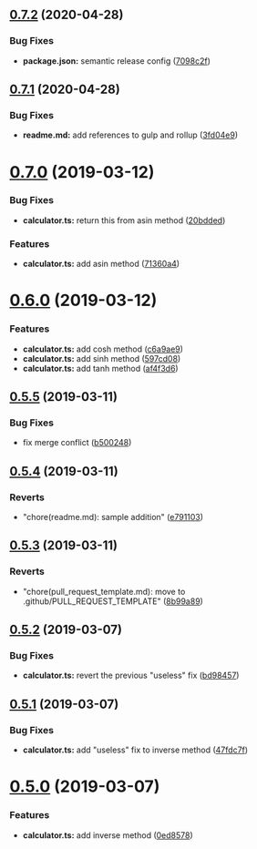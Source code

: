 ## [0.7.2](https://github.com/gfmio/example-calculator/compare/v0.7.1...v0.7.2) (2020-04-28)


### Bug Fixes

* **package.json:** semantic release config ([7098c2f](https://github.com/gfmio/example-calculator/commit/7098c2f7f463ba5af0e8fbaa1f6298875af16919))

## [0.7.1](https://github.com/gfmio/example-calculator/compare/v0.7.0...v0.7.1) (2020-04-28)


### Bug Fixes

* **readme.md:** add references to gulp and rollup ([3fd04e9](https://github.com/gfmio/example-calculator/commit/3fd04e9cf8083cd83f4ef8e14693b3a6f9cfc995))

# [0.7.0](https://github.com/gfmio/example-calculator/compare/v0.6.0...v0.7.0) (2019-03-12)


### Bug Fixes

* **calculator.ts:** return this from asin method ([20bdded](https://github.com/gfmio/example-calculator/commit/20bdded))


### Features

* **calculator.ts:** add asin method ([71360a4](https://github.com/gfmio/example-calculator/commit/71360a4))

# [0.6.0](https://github.com/gfmio/example-calculator/compare/v0.5.5...v0.6.0) (2019-03-12)


### Features

* **calculator.ts:** add cosh method ([c6a9ae9](https://github.com/gfmio/example-calculator/commit/c6a9ae9))
* **calculator.ts:** add sinh method ([597cd08](https://github.com/gfmio/example-calculator/commit/597cd08))
* **calculator.ts:** add tanh method ([af4f3d6](https://github.com/gfmio/example-calculator/commit/af4f3d6))

## [0.5.5](https://github.com/gfmio/example-calculator/compare/v0.5.4...v0.5.5) (2019-03-11)


### Bug Fixes

* fix merge conflict ([b500248](https://github.com/gfmio/example-calculator/commit/b500248))

## [0.5.4](https://github.com/gfmio/example-calculator/compare/v0.5.3...v0.5.4) (2019-03-11)

### Reverts

- "chore(readme.md): sample addition" ([e791103](https://github.com/gfmio/example-calculator/commit/e791103))

## [0.5.3](https://github.com/gfmio/example-calculator/compare/v0.5.2...v0.5.3) (2019-03-11)

### Reverts

- "chore(pull_request_template.md): move to .github/PULL_REQUEST_TEMPLATE" ([8b99a89](https://github.com/gfmio/example-calculator/commit/8b99a89))

## [0.5.2](https://github.com/gfmio/example-calculator/compare/v0.5.1...v0.5.2) (2019-03-07)

### Bug Fixes

- **calculator.ts:** revert the previous "useless" fix ([bd98457](https://github.com/gfmio/example-calculator/commit/bd98457))

## [0.5.1](https://github.com/gfmio/example-calculator/compare/v0.5.0...v0.5.1) (2019-03-07)

### Bug Fixes

- **calculator.ts:** add "useless" fix to inverse method ([47fdc7f](https://github.com/gfmio/example-calculator/commit/47fdc7f))

# [0.5.0](https://github.com/gfmio/example-calculator/compare/v0.4.0...v0.5.0) (2019-03-07)

### Features

- **calculator.ts:** add inverse method ([0ed8578](https://github.com/gfmio/example-calculator/commit/0ed8578))
